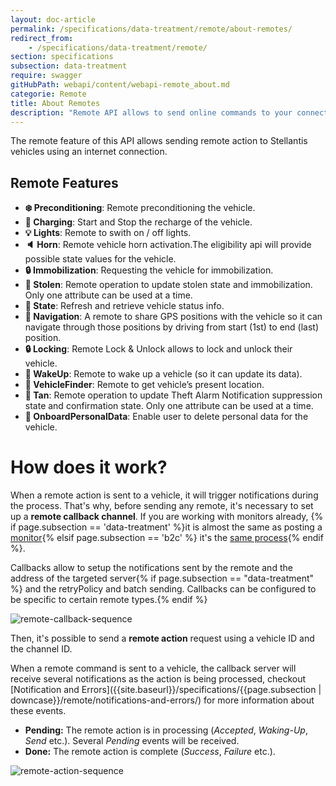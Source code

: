 ```yaml
---
layout: doc-article
permalink: /specifications/data-treatment/remote/about-remotes/
redirect_from: 
    - /specifications/data-treatment/remote/
section: specifications
subsection: data-treatment
require: swagger
gitHubPath: webapi/content/webapi-remote_about.md
categorie: Remote
title: About Remotes
description: "Remote API allows to send online commands to your connected vehicles."
---
```

The remote feature of this API allows sending remote action to Stellantis vehicles using an internet connection.

## Remote Features

- **❄️ Preconditioning**: Remote preconditioning the vehicle.
- **🔌 Charging**: Start and Stop the recharge of the vehicle.
- **💡 Lights**: Remote to swith on / off lights.
- **🔈 Horn**: Remote vehicle horn activation.The eligibility api will provide possible state values for the vehicle.
- **🔒 Immobilization**: Requesting the vehicle for immobilization.
- **🥷 Stolen**: Remote operation to update stolen state and immobilization. Only one attribute can be used at a time.
- **🔄 State**: Refresh and retrieve vehicle status info.
- **📍 Navigation**: A remote to share GPS positions with the vehicle so it can navigate through those positions by driving from start (1st) to end (last) position.
- **🔒 Locking**: Remote Lock & Unlock allows to lock and unlock their vehicle.
- **🥱 WakeUp**: Remote to wake up a vehicle (so it can update its data).
- **🚗 VehicleFinder**: Remote to get vehicle’s present location.
- **🚨 Tan**: Remote operation to update Theft Alarm Notification suppression state and confirmation state. Only one attribute can be used at a time.
- **👤 OnboardPersonalData**: Enable user to delete personal data for the vehicle.

# How does it work?

When a remote action is sent to a vehicle, it will trigger notifications during the process. That's why, before sending any remote, it's necessary to set up a **remote callback channel**. If you are working with monitors already, {% if page.subsection == 'data-treatment' %}it is almost the same as posting a [monitor]({{site.baseurl}}/specifications/data-treatment/monitor/set-up/#post-monitor-request){% elsif page.subsection == 'b2c' %} it's the [same process]({{site.baseurl}}/webapi/b2c/monitor/set-up/#post-monitor-request){% endif %}.

Callbacks allow to setup the notifications sent by the remote and the address of the targeted server{% if page.subsection == "data-treatment" %} and the retryPolicy and batch sending. Callbacks can be configured to be specific to certain remote types.{% endif %}

![remote-callback-sequence](/mph05/ApiSpec/assets/images/Remote-channel-config.png)

Then, it's possible to send a **remote action** request using a vehicle ID and the channel ID.

When a remote command is sent to a vehicle, the callback server will receive several notifications as the action is being processed, checkout [Notification and Errors]({{site.baseurl}}/specifications/{{page.subsection | downcase}}/remote/notifications-and-errors/) for more information about these events.
- **Pending:** The remote action is in processing (*Accepted*, *Waking-Up*, *Send* etc.). Several *Pending* events will be received.
- **Done:** The remote action is complete (*Success*, *Failure* etc.).

![remote-action-sequence]({{site.baseurl}}/assets/images/remote-action-sequence.svg)
